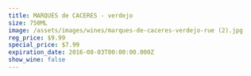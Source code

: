 ```yaml
---
title: MARQUES de CACERES - verdejo
size: 750ML
image: /assets/images/wines/marques-de-caceres-verdejo-rue (2).jpg
reg_price: $9.99
special_price: $7.99
expiration_date: 2016-08-03T00:00:00.000Z
show_wine: false
---
```



